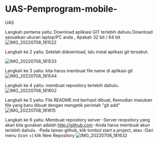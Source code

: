 # UAS-Pemprogram-mobile-
UAS 

Langkah pertama yaitu: 
Download aplikiasi GIT terlebih dahulu.Download sesuaikan ukuran laptop/PC anda , Apakah 32 bit / 64 bit
![IMG_20220708_181522](https://user-images.githubusercontent.com/108886539/177982920-1d7a339e-d25c-422a-9e49-afa8978e2609.jpg)


Langkah ke 2 yaitu:
Setelah didownload, lalu instal aplikasi git tersebut.

![IMG_20220708_181533](https://user-images.githubusercontent.com/108886539/177986049-b651db69-f295-456d-b9bd-68ee7aeef707.jpg)


Langkah ke 3 yaitu: 
kita harus membuat file name di aplikasi git
![IMG_20220708_181544](https://user-images.githubusercontent.com/108886539/177984110-c067b4c9-9e41-4cc0-9c5f-f5c70f0a9f7d.jpg)

Langkah ke 4 yaitu: 
membuat repository terlebih dahulu.
![IMG_20220708_181602](https://user-images.githubusercontent.com/108886539/177984786-7b09bbbd-d4ad-4ad4-8ae8-442e025ca2f5.jpg)


Langkah ke 5 yaitu: 
File README.md berhasil dibuat, Kemudian masukan file yang baru dibuat dengan mengetik perintah "git add"
![IMG_20220708_181615](https://user-images.githubusercontent.com/108886539/177985081-7101f28e-dde1-4861-bc2a-a7dbec063936.jpg)

Langkah ke 6 yaitu: 
Membuat repository server -Server reopsitory yang akan kita gunakan adalah http://github.com -Anda harus membuat akun terlebih dahulu. -Pada laman github, klik tombol start a project, atau -Dari menu (icon +) klik New Repository
![IMG_20220708_181632](https://user-images.githubusercontent.com/108886539/177985525-dfa8206d-62c4-43c7-8d92-967e6b472bb8.jpg)
